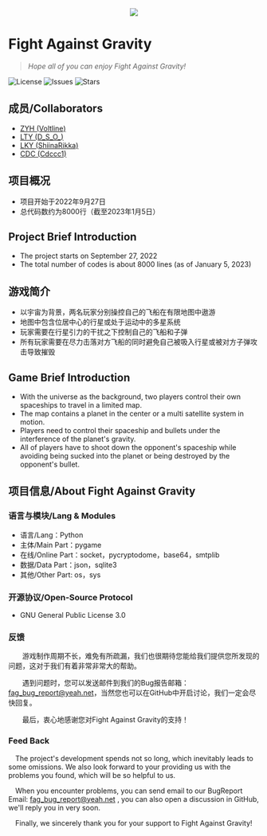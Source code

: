 <div align="center">
  <img src=assets/texture/FAGtitle.png >
</div>

# Fight Against Gravity
> *Hope all of you can enjoy Fight Against Gravity!*

![License](https://img.shields.io/github/license/Voltline/Fight_Against_Gravity)
![Issues](https://img.shields.io/github/issues/Voltline/Fight_Against_Gravity)
![Stars](https://img.shields.io/github/stars/Voltline/Fight_Against_Gravity)

## 成员/Collaborators
* [ZYH (Voltline)](https://github.com/Voltline)
* [LTY (D_S_O_)](https://github.com/DissipativeStructureObject)
* [LKY (ShiinaRikka)](https://github.com/lky1433223)
* [CDC (Cdccc1)](https://github.com/Cdccc1)

## 项目概况
* 项目开始于2022年9月27日
* 总代码数约为8000行（截至2023年1月5日）

## Project Brief Introduction
* The project starts on September 27, 2022
* The total number of codes is about 8000 lines (as of January 5, 2023)

## 游戏简介
* 以宇宙为背景，两名玩家分别操控自己的飞船在有限地图中遨游
* 地图中包含位居中心的行星或处于运动中的多星系统
* 玩家需要在行星引力的干扰之下控制自己的飞船和子弹
* 所有玩家需要在尽力击落对方飞船的同时避免自己被吸入行星或被对方子弹攻击导致摧毁

## Game Brief Introduction
* With the universe as the background, two players control their own spaceships to travel in a limited map. 
* The map contains a planet in the center or a multi satellite system in motion. 
* Players need to control their spaceship and bullets under the interference of the planet's gravity. 
* All of players have to shoot down the opponent's spaceship while avoiding being sucked into the planet or being destroyed by the opponent's bullet.

## 项目信息/About Fight Against Gravity
### 语言与模块/Lang & Modules
* 语言/Lang：Python
* 主体/Main Part：pygame
* 在线/Online Part：socket，pycryptodome，base64，smtplib
* 数据/Data Part：json，sqlite3
* 其他/Other Part: os，sys
### 开源协议/Open-Source Protocol
* GNU General Public License 3.0
### 反馈
&emsp;&emsp;游戏制作周期不长，难免有所疏漏，我们也很期待您能给我们提供您所发现的问题，这对于我们有着非常非常大的帮助。

&emsp;&emsp;遇到问题时，您可以发送邮件到我们的Bug报告邮箱：fag_bug_report@yeah.net，当然您也可以在GitHub中开启讨论，我们一定会尽快回复。

&emsp;&emsp;最后，衷心地感谢您对Fight Against Gravity的支持！
### Feed Back
&emsp;The project's development spends not so long, which inevitably leads to some omissions. We also look forward to 
your providing us with the problems you found, which will be so helpful to us.

&emsp;When you encounter problems, you can send email to our BugReport Email: fag_bug_report@yeah.net , you can also 
open a discussion in GitHub, we'll reply you in very soon.

&emsp;Finally, we sincerely thank you for your support to Fight Against Gravity!
 
